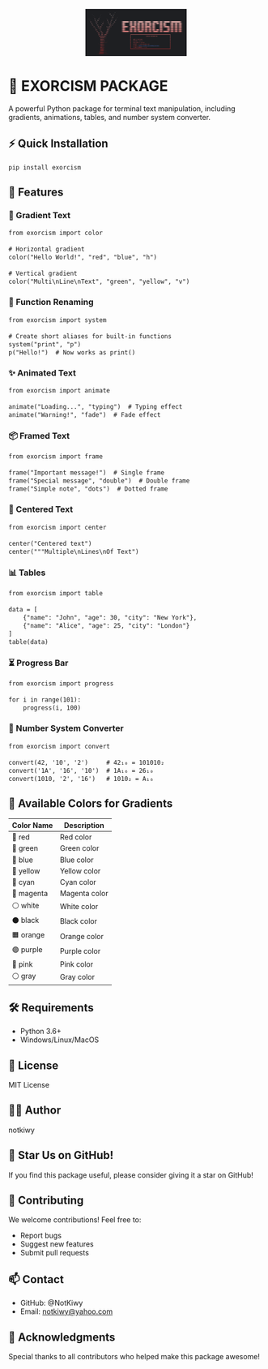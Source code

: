 <p align="center">
  <img src="https://github.com/NotKiwy/exorcism/blob/main/assets/exorcism.png" alt="Screen" width="200"/>
</p>

# 🖤 EXORCISM PACKAGE

A powerful Python package for terminal text manipulation, including gradients, animations, tables, and number system converter.

## ⚡ Quick Installation

```
pip install exorcism
```

## 🚀 Features

### 🌈 Gradient Text
```
from exorcism import color

# Horizontal gradient
color("Hello World!", "red", "blue", "h")

# Vertical gradient
color("Multi\nLine\nText", "green", "yellow", "v")
```

### 🔄 Function Renaming
```
from exorcism import system

# Create short aliases for built-in functions
system("print", "p")
p("Hello!")  # Now works as print()
```

### ✨ Animated Text
```
from exorcism import animate

animate("Loading...", "typing")  # Typing effect
animate("Warning!", "fade")  # Fade effect
```

### 📦 Framed Text
```
from exorcism import frame

frame("Important message!")  # Single frame
frame("Special message", "double")  # Double frame
frame("Simple note", "dots")  # Dotted frame
```

### 🎯 Centered Text
```
from exorcism import center

center("Centered text")
center("""Multiple\nLines\nOf Text")
```

### 📊 Tables
```
from exorcism import table

data = [
    {"name": "John", "age": 30, "city": "New York"},
    {"name": "Alice", "age": 25, "city": "London"}
]
table(data)
```

### ⏳ Progress Bar
```
from exorcism import progress

for i in range(101):
    progress(i, 100)
```

### 🔢 Number System Converter
```
from exorcism import convert

convert(42, '10', '2')     # 42₁₀ = 101010₂
convert('1A', '16', '10')  # 1A₁₆ = 26₁₀
convert(1010, '2', '16')   # 1010₂ = A₁₆
```

## 🎨 Available Colors for Gradients
| Color Name | Description |
|------------|-------------|
| 🔴 red | Red color |
| 💚 green | Green color |
| 💙 blue | Blue color |
| 💛 yellow | Yellow color |
| 🔷 cyan | Cyan color |
| 💜 magenta | Magenta color |
| ⚪ white | White color |
| ⚫ black | Black color |
| 🟧 orange | Orange color |
| 🟣 purple | Purple color |
| 🎀 pink | Pink color |
| ⚪ gray | Gray color |

## 🛠️ Requirements
- Python 3.6+
- Windows/Linux/MacOS

## 📝 License
MIT License

## 👨‍💻 Author
notkiwy

## 🌟 Star Us on GitHub!
If you find this package useful, please consider giving it a star on GitHub!

## 🤝 Contributing
We welcome contributions! Feel free to:
- Report bugs
- Suggest new features
- Submit pull requests

## 📫 Contact
- GitHub: @NotKiwy
- Email: notkiwy@yahoo.com

## 🙏 Acknowledgments
Special thanks to all contributors who helped make this package awesome!